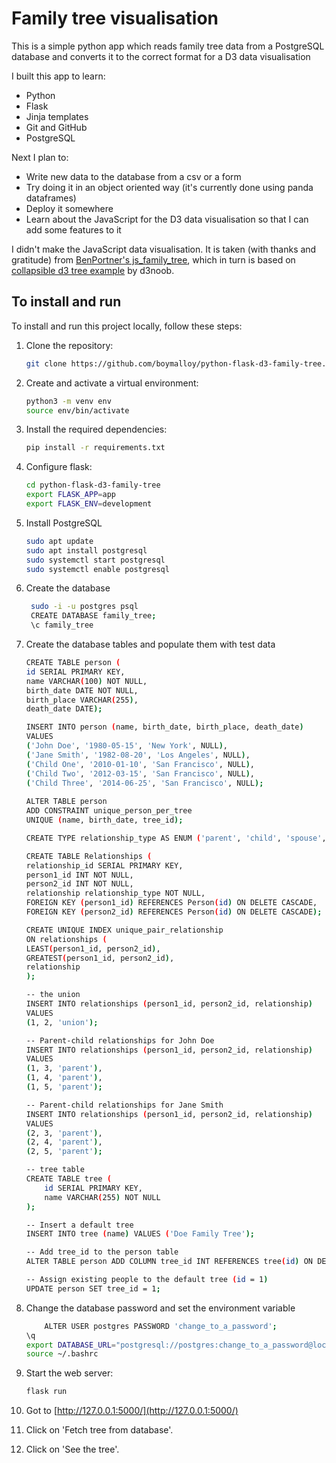 # Family tree visualisation

This is a simple python app which reads family tree data from a PostgreSQL database and converts it to the correct format for a D3 data visualisation 

I built this app to learn:
* Python
* Flask
* Jinja templates
* Git and GitHub
* PostgreSQL

Next I plan to:
* Write new data to the database from a csv or a form
* Try doing it in an object oriented way (it's currently done using panda dataframes)
* Deploy it somewhere
* Learn about the JavaScript for the D3 data visualisation so that I can add some features to it 

I didn't make the JavaScript data visualisation. It is taken (with thanks and gratitude) from [BenPortner's js_family_tree](https://github.com/BenPortner/js_family_tree), which in turn is based on [collapsible d3 tree example](https://gist.github.com/d3noob/43a860bc0024792f8803bba8ca0d5ecd) by d3noob.

## To install and run
To install and run this project locally, follow these steps:
    
1. Clone the repository:
    ```bash
    git clone https://github.com/boymalloy/python-flask-d3-family-tree.git
    ```

2. Create and activate a virtual environment:
    ```bash
    python3 -m venv env
    source env/bin/activate
    ```

3. Install the required dependencies:
    ```bash
    pip install -r requirements.txt
    ```

4. Configure flask:
    ```bash
    cd python-flask-d3-family-tree
    export FLASK_APP=app
    export FLASK_ENV=development
    ```

5. Install PostgreSQL
    ```bash
    sudo apt update
    sudo apt install postgresql
    sudo systemctl start postgresql
    sudo systemctl enable postgresql 
    ```

6. Create the database
   ```bash
    sudo -i -u postgres psql
    CREATE DATABASE family_tree;
    \c family_tree
    ```

7. Create the database tables and populate them with test data
    ```bash
    CREATE TABLE person (
    id SERIAL PRIMARY KEY, 
    name VARCHAR(100) NOT NULL, 
    birth_date DATE NOT NULL, 
    birth_place VARCHAR(255),
    death_date DATE);

    INSERT INTO person (name, birth_date, birth_place, death_date)
    VALUES 
    ('John Doe', '1980-05-15', 'New York', NULL),
    ('Jane Smith', '1982-08-20', 'Los Angeles', NULL),
    ('Child One', '2010-01-10', 'San Francisco', NULL), 
    ('Child Two', '2012-03-15', 'San Francisco', NULL), 
    ('Child Three', '2014-06-25', 'San Francisco', NULL);
        
    ALTER TABLE person
    ADD CONSTRAINT unique_person_per_tree
    UNIQUE (name, birth_date, tree_id);

    CREATE TYPE relationship_type AS ENUM ('parent', 'child', 'spouse', 'union');

    CREATE TABLE Relationships (
    relationship_id SERIAL PRIMARY KEY,
    person1_id INT NOT NULL, 
    person2_id INT NOT NULL,
    relationship relationship_type NOT NULL,
    FOREIGN KEY (person1_id) REFERENCES Person(id) ON DELETE CASCADE,
    FOREIGN KEY (person2_id) REFERENCES Person(id) ON DELETE CASCADE);

    CREATE UNIQUE INDEX unique_pair_relationship
    ON relationships (
    LEAST(person1_id, person2_id),
    GREATEST(person1_id, person2_id),
    relationship
    );

    -- the union
    INSERT INTO relationships (person1_id, person2_id, relationship)
    VALUES 
    (1, 2, 'union');

    -- Parent-child relationships for John Doe
    INSERT INTO relationships (person1_id, person2_id, relationship)
    VALUES 
    (1, 3, 'parent'),
    (1, 4, 'parent'),
    (1, 5, 'parent');

    -- Parent-child relationships for Jane Smith
    INSERT INTO relationships (person1_id, person2_id, relationship)
    VALUES 
    (2, 3, 'parent'),
    (2, 4, 'parent'),
    (2, 5, 'parent');

    -- tree table
    CREATE TABLE tree (
        id SERIAL PRIMARY KEY,
        name VARCHAR(255) NOT NULL
    );

    -- Insert a default tree 
    INSERT INTO tree (name) VALUES ('Doe Family Tree');

    -- Add tree_id to the person table
    ALTER TABLE person ADD COLUMN tree_id INT REFERENCES tree(id) ON DELETE CASCADE;

    -- Assign existing people to the default tree (id = 1)
    UPDATE person SET tree_id = 1;

    ```

8. Change the database password and set the environment variable
    ```bash
        ALTER USER postgres PASSWORD 'change_to_a_password';
    \q
    export DATABASE_URL="postgresql://postgres:change_to_a_password@localhost:5432/family_tree"
    source ~/.bashrc
    ```

9. Start the web server:
    ```bash
    flask run
    ```

10. Got to [http://127.0.0.1:5000/](http://127.0.0.1:5000/)

11. Click on 'Fetch tree from database'.

12. Click on 'See the tree'.
